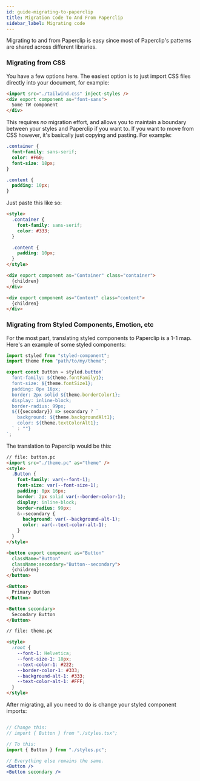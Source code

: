 ```yaml
---
id: guide-migrating-to-paperclip
title: Migration Code To And From Paperclip
sidebar_label: Migrating code
---
```


Migrating to and from Paperclip is easy since most of Paperclip's patterns are shared across different libraries.

###  Migrating from CSS 

You have a few options here. The easiest option is to just import CSS files directly into your document, for example:

```html
<import src="./tailwind.css" inject-styles />
<div export component as="font-sans">
  Some TW component
</div>
```

This requires _no_ migration effort, and allows you to maintain a boundary between your styles and Paperclip if you want to. If you want to move from CSS however, it's basically just copying and pasting. For example:

```css
.container {
  font-family: sans-serif;
  color: #F60;
  font-size: 18px;
}

.content {
  padding: 10px;
}
```

Just paste this like so:

```html
<style>
  .container {
    font-family: sans-serif;
    color: #333;
  }

  .content {
    padding: 10px;
  }
</style>

<div export component as="Container" class="container">
  {children}
</div>

<div export component as="Content" class="content">
  {children}
</div>
```

###  Migrating from Styled Components, Emotion, etc

For the most part, translating styled components to Paperclip is a 1-1 map. Here's an example of some styled components:

```jsx
import styled from "styled-component";
import theme from "path/to/my/theme";

export const Button = styled.button`
  font-family: ${theme.fontFamily1};
  font-size: ${theme.fontSize1};
  padding: 8px 16px;
  border: 2px solid ${theme.borderColor1};
  display: inline-block;
  border-radius: 99px;
  ${({secondary}) => secondary ? `
    background: ${theme.backgroundAlt1};
    color: ${theme.textColorAlt1};
  ` : ""}
`;

```

The translation to Paperclip would be this:

```html
// file: button.pc
<import src="./theme.pc" as="theme" />
<style>
  .Button {
    font-family: var(--font-1);
    font-size: var(--font-size-1);
    padding: 8px 16px;
    border: 2px solid var(--border-color-1);
    display: inline-block;
    border-radius: 99px;
    &--secondary {
      background: var(--background-alt-1);
      color: var(--text-color-alt-1);
    }
  }
</style>

<button export component as="Button" 
  className="Button" 
  className:secondary="Button--secondary">
  {children}
</button>

<Button>
  Primary Button
</Button>

<Button secondary>
  Secondary Button
</Button>

// file: theme.pc

<style>
  :root {
    --font-1: Helvetica;
    --font-size-1: 18px;
    --text-color-1: #222;
    --border-color-1: #333;
    --background-alt-1: #333;
    --text-color-alt-1: #FFF;
  }
</style>
```

After migrating, all you need to do is change your styled component imports:

```jsx

// Change this:
// import { Button } from "./styles.tsx";

// To this: 
import { Button } from "./styles.pc";

// Everything else remains the same.
<Button />
<Button secondary />
```